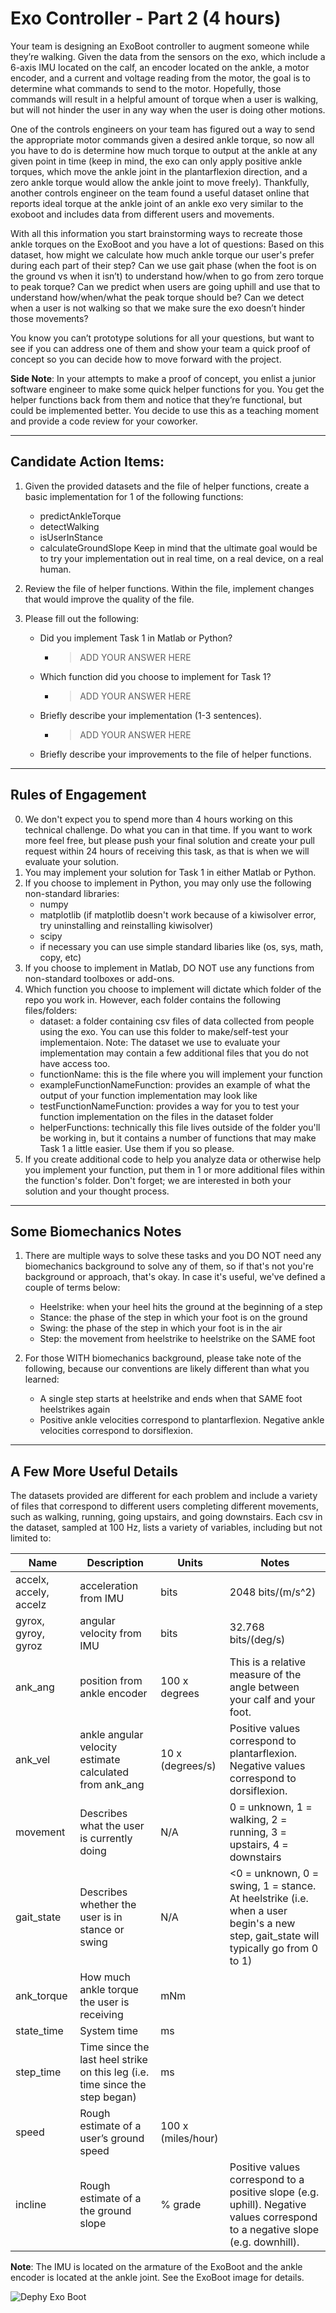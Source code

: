 # Exo Controller - Part 2 (4 hours)

Your team is designing an ExoBoot controller to augment someone while they’re walking. Given the data from the sensors on the exo, which include a 6-axis IMU located on the calf, an encoder located on the ankle, a motor encoder, and a current and voltage reading from the motor, the goal is to determine what commands to send to the motor. Hopefully, those commands will result in a helpful amount of torque when a user is walking, but will not hinder the user in any way when the user is doing other motions.

One of the controls engineers on your team has figured out a way to send the appropriate motor commands given a desired ankle torque, so now all you have to do is determine how much torque to output at the ankle at any given point in time (keep in mind, the exo can only apply positive ankle torques, which move the ankle joint in the plantarflexion direction, and a zero ankle torque would allow the ankle joint to move freely). Thankfully, another controls engineer on the team found a useful dataset online that reports ideal torque at the ankle joint of an ankle exo very similar to the exoboot and includes data from different users and movements.

With all this information you start brainstorming ways to recreate those ankle torques on the ExoBoot and you have a lot of questions: Based on this dataset, how might we calculate how much ankle torque our user's prefer during each part of their step? Can we use gait phase (when the foot is on the ground vs when it isn’t) to understand how/when to go from zero torque to peak torque? Can we predict when users are going uphill and use that to understand how/when/what the peak torque should be? Can we detect when a user is not walking so that we make sure the exo doesn’t hinder those movements?

You know you can’t prototype solutions for all your questions, but want to see if you can address one of them and show your team a quick proof of concept so you can decide how to move forward with the project.

**Side Note**: In your attempts to make a proof of concept, you enlist a junior software engineer to make some quick helper functions for you. You get the helper functions back from them and notice that they’re functional, but could be implemented better. You decide to use this as a teaching moment and provide a code review for your coworker.

-------------------------

## Candidate Action Items:

1. Given the provided datasets and the file of helper functions, create a basic implementation for 1 of the following functions:
	- predictAnkleTorque
	- detectWalking
	- isUserInStance
	- calculateGroundSlope
	Keep in mind that the ultimate goal would be to try your implementation out in real time, on a real device, on a real human.

2. Review the file of helper functions. Within the file, implement changes that would improve the quality of the file.

3. Please fill out the following:

	- Did you implement Task 1 in Matlab or Python?
		- >ADD YOUR ANSWER HERE
	- Which function did you choose to implement for Task 1?
		- >ADD YOUR ANSWER HERE
	- Briefly describe your implementation (1-3 sentences).
		- >ADD YOUR ANSWER HERE
	- Briefly describe your improvements to the file of helper functions.

-------------------------

## Rules of Engagement

0. We don't expect you to spend more than 4 hours working on this technical challenge. Do what you can in that time. If you want to work more feel free, but please push your final solution and create your pull request within 24 hours of receiving this task, as that is when we will evaluate your solution.
1. You may implement your solution for Task 1 in either Matlab or Python.
2. If you choose to implement in Python, you may only use the following non-standard libraries:
	- numpy
	- matplotlib
		(if matplotlib doesn't work because of a kiwisolver error, try uninstalling and reinstalling kiwisolver)
	- scipy
	- if necessary you can use simple standard libaries like (os, sys, math, copy, etc)
3. If you choose to implement in Matlab, DO NOT use any functions from non-standard toolboxes or add-ons.
4. Which function you choose to implement will dictate which folder of the repo you work in. However, each folder contains the following files/folders:
	- dataset: a folder containing csv files of data collected from people using the exo. You can use this folder to make/self-test your implementaion. Note: The dataset we use to evaluate your implementation may contain a few additional files that you do not have access too.
	- functionName: this is the file where you will implement your function
	- exampleFunctionNameFunction: provides an example of what the output of your function
	  implementation may look like
	- testFunctionNameFunction: provides a way for you to test your function implementation on the files in the dataset folder
	- helperFunctions: technically this file lives outside of the folder you'll be working in, but it contains a number of functions that may make Task 1 a little easier. Use           them if you so please.
5. If you create additional code to help you analyze data or otherwise help you implement your function, put them in 1 or more additional files within the function's folder. Don't forget; we are interested in both your solution and your thought process.

-------------------------

## Some Biomechanics Notes

1. There are multiple ways to solve these tasks and you DO NOT need any biomechanics background to solve any of them, so if that's not you're background or approach, that's okay. In case it's useful, we've defined a couple of terms below:
	- Heelstrike: when your heel hits the ground at the beginning of a step
	- Stance: the phase of the step in which your foot is on the ground
	- Swing: the phase of the step in which your foot is in the air
	- Step: the movement from heelstrike to heelstrike on the SAME foot

2. For those WITH biomechanics background, please take note of the following, because our conventions  are likely different than what you learned:
	- A single step starts at heelstrike and ends when that SAME foot heelstrikes again
	- Positive ankle velocities correspond to plantarflexion. Negative ankle velocities correspond
	  to dorsiflexion.

-------------------------

## A Few More Useful Details

The datasets provided are different for each problem and include a variety of files that correspond to different users completing different movements, such as walking, running, going upstairs, and going downstairs. Each csv in the dataset, sampled at 100 Hz,  lists a variety of variables, including but not limited to:

Name          | Description           | Units | Notes
-----------------------|-----------------------|-------|-------------------
accelx, accely, accelz | acceleration from IMU | bits  | 2048 bits/(m/s^2)
gyrox, gyroy, gyroz    | angular velocity from IMU | bits | 32.768 bits/(deg/s)
ank_ang                | position from ankle encoder | 100 x degrees	 | This is a relative measure of the angle between your calf and your foot.
ank_vel                | ankle angular velocity estimate calculated from ank_ang | 10 x (degrees/s) | Positive values correspond to plantarflexion. Negative values correspond to dorsiflexion.
movement               | Describes what the user is currently doing| N/A | 0 = unknown, 1 = walking, 2 = running, 3 = upstairs, 4 = downstairs
gait_state             | Describes whether the user is in stance or swing | N/A | <0 = unknown, 0 = swing, 1 = stance. At heelstrike (i.e. when a user begin's a new step, gait_state will typically go from 0 to 1)
ank_torque             | How much ankle torque the user is receiving| mNm
state_time             | System time           | ms    |
step_time              | Time since the last heel strike on this leg (i.e. time since the step began)| ms |
speed                  | Rough estimate of a user’s ground speed | 100 x (miles/hour) |
incline                | Rough estimate of a the ground slope | % grade | Positive values correspond to a positive slope (e.g. uphill). Negative values correspond to a negative slope (e.g. downhill).

**Note**: The IMU is located on the armature of the ExoBoot and the ankle encoder is located at the ankle joint.
See the ExoBoot image for details.

![Dephy Exo Boot](/Part_2/exoBoot.jpg)
